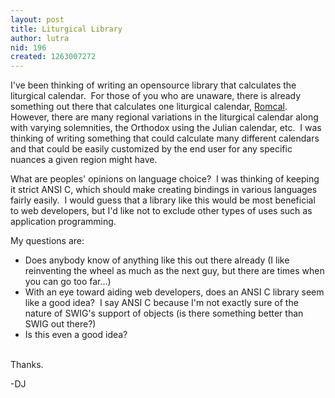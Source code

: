```yaml
---
layout: post
title: Liturgical Library
author: lutra
nid: 196
created: 1263007272
---
```

<p>
	I&#39;ve been thinking of writing an opensource library that calculates the liturgical calendar.&nbsp; For those of you who are unaware, there is already something out there that calculates one liturgical calendar, <a href="http://www.romcal.net/">Romcal</a>.&nbsp; However, there are many regional variations in the liturgical calendar along with varying solemnities, the Orthodox using the Julian calendar, etc.&nbsp; I was thinking of writing something that could calculate many different calendars and that could be easily customized by the end user for any specific nuances a given region might have.</p>
<p>
	What are peoples&#39; opinions on language choice?&nbsp; I was thinking of keeping it strict ANSI C, which should make creating bindings in various languages fairly easily.&nbsp; I would guess that a library like this would be most beneficial to web developers, but I&#39;d like not to exclude other types of uses such as application programming.</p>
<p>
	My questions are:</p>
<ul>
	<li>
		Does anybody know of anything like this out there already (I like reinventing the wheel as much as the next guy, but there are times when you can go too far...)</li>
	<li>
		With an eye toward aiding web developers, does an ANSI C library seem like a good idea?&nbsp; I say ANSI C because I&#39;m not exactly sure of the nature of SWIG&#39;s support of objects (is there something better than SWIG out there?)</li>
	<li>
		Is this even a good idea?</li>
</ul>
<p>
	<br />
	Thanks.</p>
<p>
	-DJ</p>
